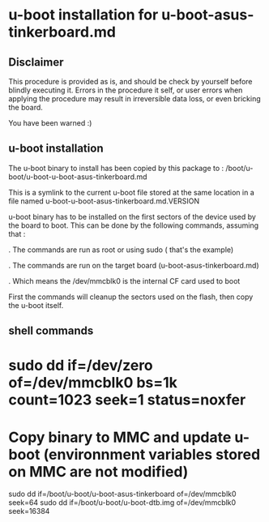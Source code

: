 # u-boot installation for u-boot-asus-tinkerboard.md

## Disclaimer

This procedure is provided as is, and should be check by yourself before
blindly executing it. Errors in the procedure it self, or user errors when
applying the procedure may result in irreversible data loss, or even bricking
the board.

You have been warned :)

## u-boot installation

The u-boot binary to install has been copied by this package to :
/boot/u-boot/u-boot-u-boot-asus-tinkerboard.md

This is a symlink to the current u-boot file stored at the same location in a
file named u-boot-u-boot-asus-tinkerboard.md.VERSION

u-boot binary has to be installed on the first sectors of the device used by
the board to boot. This can be done by the following commands, assuming that :

. The commands are run as root or using sudo ( that's the example)

. The commands are run on the target board (u-boot-asus-tinkerboard.md)

. Which means the /dev/mmcblk0 is the internal CF card used to boot

First the commands will cleanup the sectors used on the flash, then copy the
u-boot itself.


## shell commands

# sudo dd if=/dev/zero of=/dev/mmcblk0 bs=1k count=1023 seek=1 status=noxfer

# Copy binary to MMC and update u-boot (environnment variables stored on MMC are not modified)
sudo dd if=/boot/u-boot/u-boot-asus-tinkerboard of=/dev/mmcblk0 seek=64
sudo dd if=/boot/u-boot/u-boot-dtb.img of=/dev/mmcblk0 seek=16384
